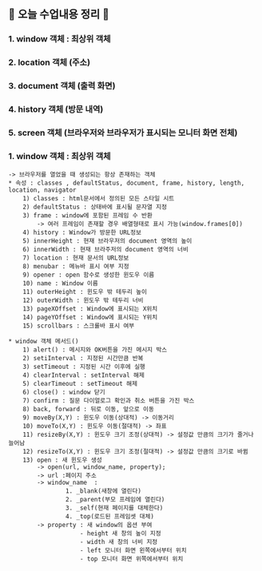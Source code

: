 ## 💜 오늘 수업내용 정리 💜
### 1. window 객체 : 최상위 객체 

### 2. location 객체 (주소)

### 3. document 객체 (출력 화면)

### 4. history 객체 (방문 내역)

### 5. screen 객체 (브라우저와 브라우저가 표시되는 모니터 화면 전체)



### 1. window 객체 : 최상위 객체 
    -> 브라우저를 열었을 때 생성되는 항상 존재하는 객체
    * 속성 : classes , defaultStatus, document, frame, history, length, location, navigator
        1) classes : html문서에서 정의된 모든 스타일 시트
        2) defaultStatus : 상태바에 표시될 문자열 지정
        3) frame : window에 포함된 프레임 수 반환
            -> 여러 프레임이 존재할 경우 배열형태로 표시 가능(window.frames[0])
        4) history : Window가 방문한 URL정보
        5) innerHeight : 현재 브라우저의 document 영역의 높이
        6) innerWidth : 현재 브라주저의 document 영역의 너비
        7) location : 현재 문서의 URL정보
        8) menubar : 메뉴바 표시 여부 지정
        9) opener : open 함수로 생성한 윈도우 이름
        10) name : Window 이름
        11) outerHeight : 윈도우 밖 테두리 높이
        12) outerWidth : 윈도우 밖 테두리 너비
        13) pageXOffset : Window에 표시되는 X위치
        14) pageYOffset : Window에 표시되는 Y위치
        15) scrollbars : 스크롤바 표시 여부     
                        
    * window 객체 메서드() 
        1) alert() : 메시지와 OK버튼을 가진 메시지 박스
        2) setiInterval : 지정된 시간만큼 반복
        3) setTimeout : 지정된 시간 이후에 실행
        4) clearInterval : setInterval 해제
        5) clearTimeout : setTimeout 해제
        6) close() : window 닫기
        7) confirm : 질문 다이얼로그 확인과 취소 버튼을 가진 박스
        8) back, forward : 뒤로 이동, 앞으로 이동
        9) moveBy(X,Y) : 윈도우 이동(상대적) -> 이동거리
        10) moveTo(X,Y) : 윈도우 이동(절대적) -> 좌표
        11) resizeBy(X,Y) : 윈도우 크기 조정(상대적) -> 설정값 만큼의 크기가 줄거나 늘어남
        12) resizeTo(X,Y) : 윈도우 크기 조정(절대적) -> 설정값 만큼의 크기로 바뀜
        13) open : 새 윈도우 생성
            -> open(url, window_name, property);
            -> url :페이지 주소
            -> window_name  :
                    1. _blank(새창에 열린다)
                    2. _parent(부모 프레임에 열린다)
                    3. _self(현재 페이지를 대체한다)
                    4. _top(로드된 프레임셋 대체)
            -> property : 새 window의 옵션 부여
                        - height 새 창의 높이 지정
                        - width 새 창의 너비 지정 
                        - left 모니터 화면 왼쪽에서부터 위치
                        - top 모니터 화면 위쪽에서부터 위치               
                    
                 
                